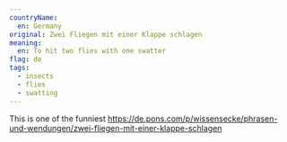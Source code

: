 ```yaml
---
countryName:
  en: Germany
original: Zwei Fliegen mit einer Klappe schlagen
meaning:
  en: To hit two flies with one swatter
flag: de
tags:
  - insects
  - flies
  - swatting
---
```


This is one of the funniest
https://de.pons.com/p/wissensecke/phrasen-und-wendungen/zwei-fliegen-mit-einer-klappe-schlagen
